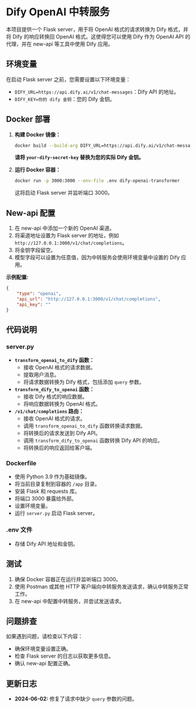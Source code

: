 # Dify OpenAI 中转服务

本项目提供一个 Flask server，用于将 OpenAI 格式的请求转换为 Dify 格式，并将 Dify 的响应转换回 OpenAI 格式。这使得您可以使用 Dify 作为 OpenAI API 的代理，并在 new-api 等工具中使用 Dify 应用。

## 环境变量

在启动 Flask server 之前，您需要设置以下环境变量：

- `DIFY_URL=https://api.dify.ai/v1/chat-messages`：Dify API 的地址。
- `DIFY_KEY=你的 dify 金钥`：您的 Dify 金钥。

## Docker 部署

1.  **构建 Docker 镜像：**

    ```bash
    docker build --build-arg DIFY_URL=https://api.dify.ai/v1/chat-messages --build-arg DIFY_KEY=your-dify-secret-key -t dify-openai-transformer .
    ```

    **请将 `your-dify-secret-key` 替换为您的实际 Dify 金钥。**

2.  **运行 Docker 容器：**

    ```bash
    docker run -p 3000:3000 --env-file .env dify-openai-transformer
    ```

    这将启动 Flask server 并监听端口 3000。

## New-api 配置

1. 在 new-api 中添加一个新的 OpenAI 渠道。
2. 将渠道地址设置为 Flask server 的地址，例如 `http://127.0.0.1:3000/v1/chat/completions`。
3. 将金钥字段留空。
4. 模型字段可以设置为任意值，因为中转服务会使用环境变量中设置的 Dify 应用。

**示例配置:**

```json
{
    "type": "openai",
    "api_url": "http://127.0.0.1:3000/v1/chat/completions",
    "api_key": ""
}
```

## 代码说明

### server.py

-   **`transform_openai_to_dify`  函数：**
    -   接收 OpenAI 格式的请求数据。
    -   提取用户消息。
    -   将请求数据转换为 Dify 格式，包括添加  `query`  参数。
-   **`transform_dify_to_openai`  函数：**
    -   接收 Dify 格式的响应数据。
    -   将响应数据转换为 OpenAI 格式。
-   **`/v1/chat/completions`  路由：**
    -   接收 OpenAI 格式的请求。
    -   调用  `transform_openai_to_dify`  函数转换请求数据。
    -   将转换后的请求发送到 Dify API。
    -   调用  `transform_dify_to_openai`  函数转换 Dify API 的响应。
    -   将转换后的响应返回给客户端。

### Dockerfile

-   使用 Python 3.9 作为基础镜像。
-   将当前目录复制到容器的 `/app` 目录。
-   安装 Flask 和 requests 库。
-   将端口 3000 暴露给外部。
-   设置环境变量。
-   运行 `server.py` 启动 Flask server。

### .env 文件

-   存储 Dify API 地址和金钥。

## 测试

1.  确保 Docker 容器正在运行并监听端口 3000。
2.  使用 Postman 或其他 HTTP 客户端向中转服务发送请求，确认中转服务正常工作。
3.  在 new-api 中配置中转服务，并尝试发送请求。

## 问题排查

如果遇到问题，请检查以下内容：

-   确保环境变量设置正确。
-   检查 Flask server 的日志以获取更多信息。
-   确认 new-api 配置正确。

## 更新日志

-   **2024-06-02:** 修复了请求中缺少 `query` 参数的问题。
